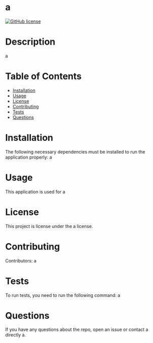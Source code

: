 
  # a
  [![GitHub license](https://img.shields.io/badge/license-MIT-blue.svg)](https://github.com/a/a)
  # Description
  a
  # Table of Contents 
  * [Installation](#installation)
  * [Usage](#usage)
  * [License](#license)
  * [Contributing](#contributing)
  * [Tests](#tests)
  * [Questions](#questions)
  # Installation
  The following necessary dependencies must be installed to run the application properly: a
  # Usage
  ​This application is used for a
  # License
  This project is license under the a license.
  # Contributing
  ​Contributors: a
  # Tests
  To run tests, you need to run the following command: a
  # Questions
  If you have any questions about the repo, open an issue or contact a directly a.
  